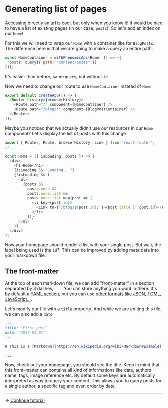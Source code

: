 # Generating list of pages

Accessing directly an url is cool, but only when you know it! It would be nice
to have a list of existing pages (in our case, `posts`). So let's add an index
on our `Home`!

For this we will need to wrap our `Home` with a container like for `BlogPosts`.
The difference here is that we are going to make a query an entire path.

```js
const HomeContainer = withPhenomicApi(Home, () => ({
  posts: query({ path: "content/posts" })
}));
```

It's easier than before, same `query`, but without `id`.

Now we need to change our route to use `HomeContainer` instead of `Home`

```js
export default createApp(() => (
  <Router history={browserHistory}>
    <Route path="/" component={HomeContainer} />
    <Route path="/blog/*" component={BlogPostContainer} />
  </Router>
));
```

Maybe you noticed that we actually didn't use our resources in our `Home`
component? Let's display the list of posts with this change

```js
import { Router, Route, browserHistory, Link } from "react-router";
// ..

const Home = ({ isLoading, posts }) => (
  <div>
    <h1>Home</h1>
    {isLoading && "Loading..."}
    {!isLoading && (
      <ul>
        {posts &&
          posts.node &&
          posts.node.list &&
          posts.node.list.map(post => (
            <li key={post.id}>
              <Link to={`/blog/${post.id}/`}>{post.title || post.id}</Link>
            </li>
          ))}
      </ul>
    )}
  </div>
);
```

Now your homepage should render a list with your single post. But wait, the
label being used is the `id`?! This can be improved by adding meta data into
your markdown file.

## The front-matter

At the top of each markdown file, we can add "front-matter" in a section
separated by 3 dashes, `---`. You can store anything you want in there. It's by
default a [YAML section](https://en.wikipedia.org/wiki/YAML#Sample_document),
but you can use
[other formats like JSON, TOML, JavaScript...](https://www.npmjs.com/package/gray-matter#highlights).

Let's modify our file with a `title` property. And while we are editing this
file, we can also add a `date`

```md
---
title: "First post"
date: "2017-01-01"
---

# This is a [Markdown](https://en.wikipedia.org/wiki/Markdown#Example) file

...
```

Now, check out your homepage, you should see the title. Keep in mind that this
front-matter can contains all kind of informations like date, authors name,
tags, image reference etc. By default some keys are automatically interpreted as
way to query your content. This allows you to query posts for a single author, a
specific tag and even order by date.

---

→ [Continue tutorial](05.md)
